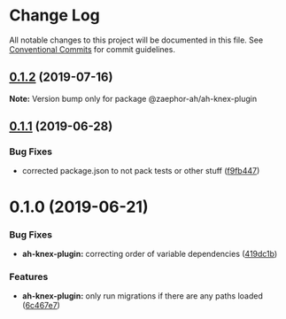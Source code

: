 # Change Log

All notable changes to this project will be documented in this file.
See [Conventional Commits](https://conventionalcommits.org) for commit guidelines.

## [0.1.2](https://github.com/Zaephor/ah-plugins/compare/@zaephor-ah/ah-knex-plugin@0.1.1...@zaephor-ah/ah-knex-plugin@0.1.2) (2019-07-16)

**Note:** Version bump only for package @zaephor-ah/ah-knex-plugin





## [0.1.1](https://github.com/Zaephor/ah-plugins/compare/@zaephor-ah/ah-knex-plugin@0.1.0...@zaephor-ah/ah-knex-plugin@0.1.1) (2019-06-28)


### Bug Fixes

* corrected package.json to not pack tests or other stuff ([f9fb447](https://github.com/Zaephor/ah-plugins/commit/f9fb447))





# 0.1.0 (2019-06-21)


### Bug Fixes

* **ah-knex-plugin:** correcting order of variable dependencies ([419dc1b](https://github.com/Zaephor/ah-plugins/commit/419dc1b))


### Features

* **ah-knex-plugin:** only run migrations if there are any paths loaded ([6c467e7](https://github.com/Zaephor/ah-plugins/commit/6c467e7))
